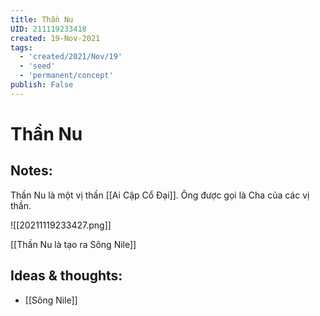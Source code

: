 ```yaml
---
title: Thần Nu
UID: 211119233418
created: 19-Nov-2021
tags:
  - 'created/2021/Nov/19'
  - 'seed'
  - 'permanent/concept'
publish: False
---
```

# Thần Nu

## Notes:
Thần Nu là một vị thần [[Ai Cập Cổ Đại]]. Ông được gọi là Cha của các vị thần.

![[20211119233427.png]]

[[Thần Nu là tạo ra Sông Nile]]

## Ideas & thoughts:
- [[Sông Nile]]

